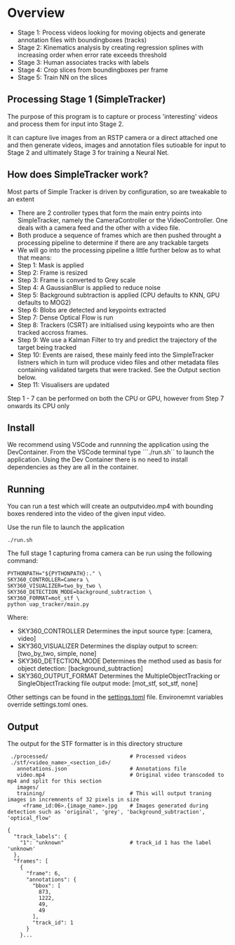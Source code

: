 # Overview

* Stage 1: Process videos looking for moving objects and generate annotation files with boundingboxes (tracks)
* Stage 2: Kinematics analysis by creating regression splines with increasing order when error rate exceeds threshold
* Stage 3: Human associates tracks with labels
* Stage 4: Crop slices from boundingboxes per frame
* Stage 5: Train NN on the slices

## Processing Stage 1 (SimpleTracker)

The purpose of this program is to capture or process 'interesting' videos and process them for input into Stage 2.

It can capture live images from an RSTP camera or a direct attached one and then generate videos, images and annotation files sutioable for input to Stage 2 and ultimately Stage 3 for training a Neural Net.

## How does SimpleTracker work?

Most parts of Simple Tracker is driven by configuration, so are tweakable to an extent

* There are 2 controller types that form the main entry points into SimpleTracker, namely the CameraController or the VideoController. One deals with a camera feed and the other with a video file.
* Both produce a sequence of frames which are then pushed throught a processing pipeline to determine if there are any trackable targets
* We will go into the processing pipeline a little further below as to what that means:
* Step 1: Mask is applied
* Step 2: Frame is resized
* Step 3: Frame is converted to Grey scale
* Step 4: A GaussianBlur is applied to reduce noise
* Step 5: Background subtraction is applied (CPU defaults to KNN, GPU defaults to MOG2)
* Step 6: Blobs are detected and keypoints extracted
* Step 7: Dense Optical Flow is run
* Step 8: Trackers (CSRT) are initialised using keypoints who are then tracked accross frames.
* Step 9: We use a Kalman Filter to try and predict the trajectory of the target being tracked
* Step 10: Events are raised, these mainly feed into the SimpleTracker listners which in turn will produce video files and other metadata files containing validated targets that were tracked. See the Output section below.
* Step 11: Visualisers are updated

Step 1 - 7 can be performed on both the CPU or GPU, however from Step 7 onwards its CPU only

## Install

We recommend using VSCode and runnning the application using the DevContainer. From the VSCode terminal type ```./run.sh`` to launch the application. Using the Dev Container there is no need to install dependencies as they are all in the container.

## Running

You can run a test which will create an outputvideo.mp4 with bounding boxes rendered into the video of the given input video.

Use the run file to launch the application
```
./run.sh
```

The full stage 1 capturing froma camera can be run using the following command:

```
PYTHONPATH="${PYTHONPATH}:." \
SKY360_CONTROLLER=Camera \
SKY360_VISUALIZER=two_by_two \
SKY360_DETECTION_MODE=background_subtraction \
SKY360_FORMAT=mot_stf \
python uap_tracker/main.py
```

Where:

* SKY360_CONTROLLER Determines the input source type: \[camera, video\] 
* SKY360_VISUALIZER Determines the display output to screen: [two_by_two, simple, none] 
* SKY360_DETECTION_MODE Determines the method used as basis for object detection: [background_subtraction]
* SKY360_OUTPUT_FORMAT Determines the MultipleObjectTracking or SingleObjectTracking file output mode: [mot_stf, sot_stf, none] 

Other settings can be found in the [settings.toml](https://github.com/Sky360-Repository/simpletracker/blob/master/settings.toml) file. Environemnt variables override settings.toml ones.

## Output

The output for the STF formatter is in this directory structure

```
 ./processed/                          # Processed videos
 ./stf/<video_name>_<section_id>/
   annotations.json                    # Annotations file
   video.mp4                           # Original video transcoded to mp4 and split for this section
   images/       
   training/                           # This will output traning images in incremnents of 32 pixels in size
     <frame_id:06>.{image_name>.jpg    # Images generated during detection such as 'original', 'grey', 'background_subtraction', 'optical_flow'
```

```
{
  "track_labels": {
    "1": "unknown"                     # track_id 1 has the label 'unknown'
  },
  "frames": [
    {
      "frame": 6,
      "annotations": {
        "bbox": [
          873,
          1222,
          49,
          49
        ],
        "track_id": 1
      }
    }...
```
